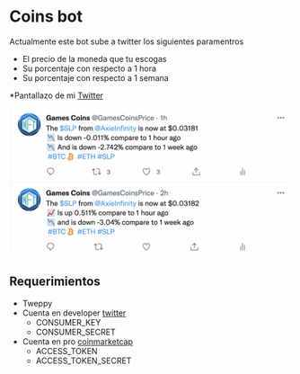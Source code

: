 # Coins bot
Actualmente este bot sube a twitter los siguientes paramentros
- El precio de la moneda que tu escogas
- Su porcentaje con respecto a 1 hora
- Su porcentaje con respecto a 1 semana

*Pantallazo de mi [Twitter](https://twitter.com/GamesCoinsPrice)

![Test Image 1](tw.png)
## Requerimientos
- Tweppy
-  Cuenta en developer [twitter](https://developer.twitter.com/en/portal/dashboard "twitter")
	- CONSUMER_KEY
	- CONSUMER_SECRET
- Cuenta en pro [coinmarketcap](https://pro.coinmarketcap.com/account "coinmarketcap")
	- ACCESS_TOKEN
	- ACCESS_TOKEN_SECRET

